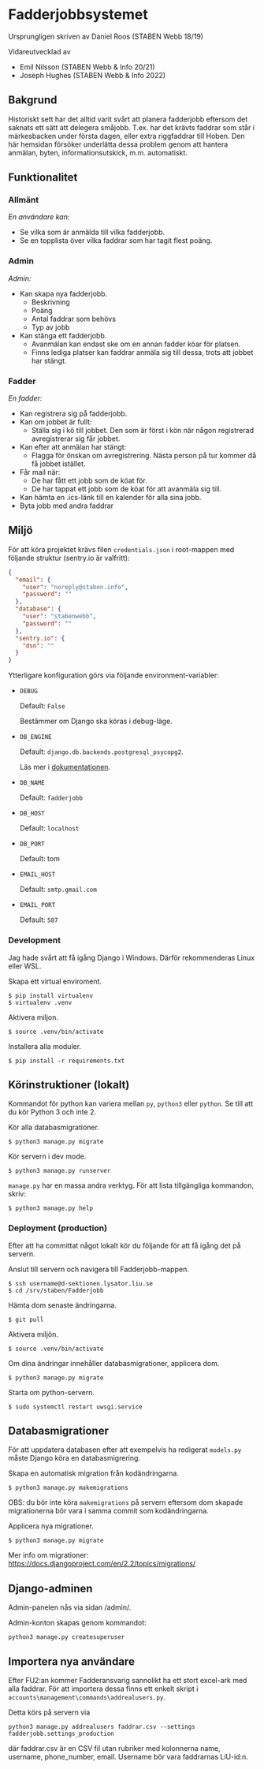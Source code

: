 # Fadderjobbsystemet

Ursprungligen skriven av Daniel Roos (STABEN Webb 18/19)

Vidareutvecklad av
- Emil Nilsson (STABEN Webb & Info 20/21)
- Joseph Hughes (STABEN Webb & Info 2022)

## Bakgrund

Historiskt sett har det alltid varit svårt att planera fadderjobb
eftersom det saknats ett sätt att delegera småjobb. T.ex. har det krävts faddrar
som står i märkesbacken under första dagen, eller extra riggfaddrar till Hoben.
Den här hemsidan försöker underlätta dessa problem genom att hantera anmälan,
byten, informationsutskick, m.m. automatiskt.

## Funktionalitet

### Allmänt

_En användare kan:_

- Se vilka som är anmälda till vilka fadderjobb.
- Se en topplista över vilka faddrar som har tagit flest poäng.

### Admin

_Admin:_

- Kan skapa nya fadderjobb.
    - Beskrivning
    - Poäng
    - Antal faddrar som behövs
    - Typ av jobb
- Kan stänga ett fadderjobb.
    - Avanmälan kan endast ske om en annan fadder köar för platsen.
    - Finns lediga platser kan faddrar anmäla sig till dessa, trots att jobbet har stängt.

### Fadder

_En fadder:_

- Kan registrera sig på fadderjobb.
- Kan om jobbet är fullt:
    - Ställa sig i kö till jobbet. Den som är först i kön när någon registrerad avregistrerar sig får jobbet.
- Kan efter att anmälan har stängt:
    - Flagga för önskan om avregistrering. Nästa person på tur kommer då få jobbet istället.
- Får mail när:
    - De har fått ett jobb som de köat för.
    - De har tappat ett jobb som de köat för att avanmäla sig till.
- Kan hämta en .ics-länk till en kalender för alla sina jobb.
- Byta jobb med andra faddrar

## Miljö

För att köra projektet krävs filen `credentials.json` i root-mappen 
med följande struktur (sentry.io är valfritt):
```json
{
  "email": {
    "user": "noreply@staben.info",
    "password": ""
  },
  "database": {
    "user": "stabenwebb",
    "password": ""
  },
  "sentry.io": {
    "dsn": ""
  }
}
```

Ytterligare konfiguration görs via följande environment-variabler:

* `DEBUG`

    Default: `False`
    
    Bestämmer om Django ska köras i debug-läge.
    
* `DB_ENGINE`

    Default: `django.db.backends.postgresql_psycopg2`.
    
    Läs mer i
    [dokumentationen](https://docs.djangoproject.com/en/2.1/ref/databases/).

* `DB_NAME`

    Default: `fadderjobb`

* `DB_HOST`

    Default: `localhost`

* `DB_PORT`

    Default: tom

* `EMAIL_HOST`

    Default: `smtp.gmail.com`
    
* `EMAIL_PORT`

    Default: `587`


### Development
Jag hade svårt att få igång Django i Windows. Därför rekommenderas Linux eller WSL.

Skapa ett virtual enviroment.
```shell
$ pip install virtualenv
$ virtualenv .venv
```

Aktivera miljon.
```shell
$ source .venv/bin/activate
```

Installera alla moduler.
```shell
$ pip install -r requirements.txt
```

## Körinstruktioner (lokalt)
Kommandot för python kan variera mellan `py`, `python3` eller `python`. Se till att du kör Python 3 och inte 2.

Kör alla databasmigrationer.
```shell
$ python3 manage.py migrate
```

Kör servern i dev mode.
```shell
$ python3 manage.py runserver
```

`manage.py` har en massa andra verktyg. För att lista tillgängliga kommandon, skriv:

```shell
$ python3 manage.py help
```

### Deployment (production)
Efter att ha committat något lokalt kör du följande för att få igång det på servern.

Anslut till servern och navigera till Fadderjobb-mappen.
```shell
$ ssh username@d-sektionen.lysator.liu.se
$ cd /srv/staben/Fadderjobb
```

Hämta dom senaste ändringarna.
```shell
$ git pull
```

Aktivera miljön.
```shell
$ source .venv/bin/activate
```

Om dina ändringar innehåller databasmigrationer, applicera dom.
```shell
$ python3 manage.py migrate
```

Starta om python-servern.
```shell
$ sudo systemctl restart uwsgi.service
```

## Databasmigrationer
För att uppdatera databasen efter att exempelvis ha redigerat `models.py` måste Django köra en databasmigrering.

Skapa en automatisk migration från kodändringarna.
```shell
$ python3 manage.py makemigrations
```

OBS: du bör inte köra `makemigrations` på servern eftersom dom skapade migrationerna bör vara i samma commit som kodändringarna.

Applicera nya migrationer. 
```shell
$ python3 manage.py migrate
```

Mer info om migrationer: https://docs.djangoproject.com/en/2.2/topics/migrations/

## Django-adminen
Admin-panelen nås via sidan /admin/.

Admin-konton skapas genom kommandot:

```shell
python3 manage.py createsuperuser
```

## Importera nya användare
Efter FU2:an kommer Fadderansvarig sannolikt ha ett stort excel-ark med alla faddrar. För att importera dessa finns ett enkelt skript i `accounts\management\commands\addrealusers.py`.

Detta körs på servern via
```shell
python3 manage.py addrealusers faddrar.csv --settings fadderjobb.settings_production
```

där faddrar.csv är en CSV fil utan rubriker med kolonnerna name, username, phone_number, email. Username bör vara faddrarnas LiU-id:n.

